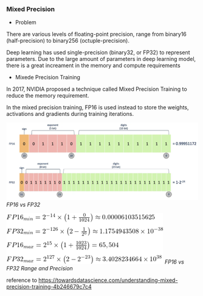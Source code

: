 ### Mixed Precision

- Problem

There are various levels of floating-point precision, range from binary16 (half-precision) to binary256 (octuple-precision).

Deep learning has used single-precision (binary32, or FP32) to represent parameters. Due to the large amount of parameters in deep learning model, there is a great increament in the memory and compute requirements

- Mixede Precision Training

In 2017, NVIDIA proposed a technique called Mixed Precision Training to reduce the memory requirement. 

In the mixed precision training, FP16 is used instead to store the weights, activations and gradients during training iterations.


![Alt text](figures/FP16_FP32.webp?raw=true "FP16 vs FP32") 
*FP16 vs FP32*

![Alt text](figures/FP16_FP32_Range.webp?raw=true "FP16 vs FP32 Range and Precision") 
*FP16 vs FP32 Range and Precision*

reference to https://towardsdatascience.com/understanding-mixed-precision-training-4b246679c7c4

